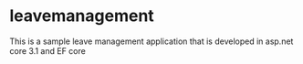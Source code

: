 # leavemanagement
This is a sample leave management application that is developed in asp.net core 3.1 and EF core
